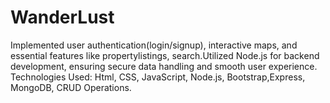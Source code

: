 # WanderLust
Implemented user authentication(login/signup), interactive maps, and essential features like propertylistings, search.Utilized Node.js for backend development, ensuring secure data handling and smooth user experience.
Technologies Used: Html, CSS, JavaScript, Node.js, Bootstrap,Express, MongoDB, CRUD Operations.
